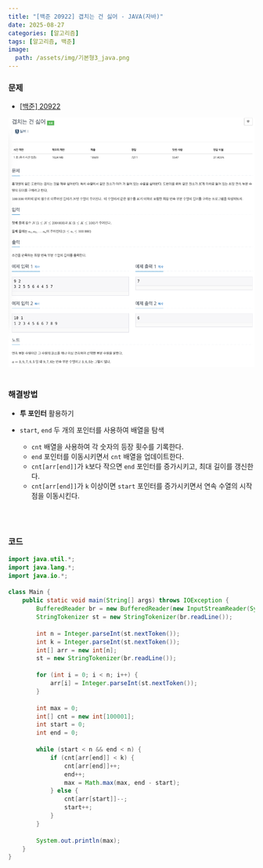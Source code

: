 ```yaml
---
title: "[백준 20922] 겹치는 건 싫어 - JAVA(자바)"
date: 2025-08-27
categories: [알고리즘]
tags: [알고리즘, 백준]
image:
  path: /assets/img/기본형3_java.png
---
```


### 문제

- [[백준] 20922](https://www.acmicpc.net/problem/20922)

![img](/assets/img/algorithm/백준20922.png)
<br /><br />

### 해결방법
- **투 포인터** 활용하기

- `start`, `end` 두 개의 포인터를 사용하여 배열을 탐색
  - `cnt` 배열을 사용하여 각 숫자의 등장 횟수를 기록한다.
  - `end` 포인터를 이동시키면서 `cnt` 배열을 업데이트한다.
  - `cnt[arr[end]]`가 `k`보다 작으면 `end` 포인터를 증가시키고, 최대 길이를 갱신한다.
  - `cnt[arr[end]]`가 `k` 이상이면 `start` 포인터를 증가시키면서 연속 수열의 시작점을 이동시킨다.

<br /><br />

### 코드

```java
import java.util.*;
import java.lang.*;
import java.io.*;

class Main {
    public static void main(String[] args) throws IOException {
        BufferedReader br = new BufferedReader(new InputStreamReader(System.in));
        StringTokenizer st = new StringTokenizer(br.readLine());

        int n = Integer.parseInt(st.nextToken());
        int k = Integer.parseInt(st.nextToken());
        int[] arr = new int[n];
        st = new StringTokenizer(br.readLine());

        for (int i = 0; i < n; i++) {
            arr[i] = Integer.parseInt(st.nextToken());
        }

        int max = 0;
        int[] cnt = new int[100001];
        int start = 0;
        int end = 0;
        
        while (start < n && end < n) {
            if (cnt[arr[end]] < k) {
                cnt[arr[end]]++;
                end++;
                max = Math.max(max, end - start);
            } else {
                cnt[arr[start]]--;
                start++;
            }
        }
        
        System.out.println(max);
    }
}
```